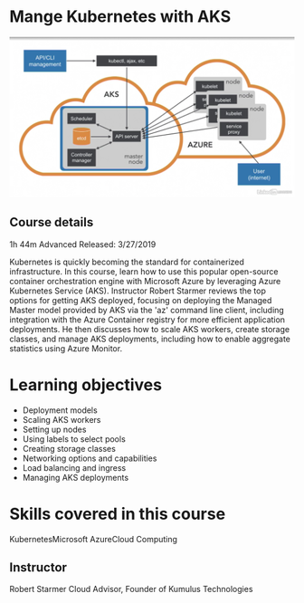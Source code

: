 # Mange Kubernetes with AKS

![Kube architecture][logo]

[logo]: https://github.com/ramiljoaquin/HelloKubernetes_AKS/blob/master/assets/KubeArchitecture.png "Kubernetes architecture"



## Course details
1h 44m  Advanced  Released: 3/27/2019

Kubernetes is quickly becoming the standard for containerized infrastructure. In this course, learn how to use this popular open-source container orchestration engine with Microsoft Azure by leveraging Azure Kubernetes Service (AKS). Instructor Robert Starmer reviews the top options for getting AKS deployed, focusing on deploying the Managed Master model provided by AKS via the 'az' command line client, including integration with the Azure Container registry for more efficient application deployments. He then discusses how to scale AKS workers, create storage classes, and manage AKS deployments, including how to enable aggregate statistics using Azure Monitor.


# Learning objectives
- Deployment models
- Scaling AKS workers
- Setting up nodes
- Using labels to select pools
- Creating storage classes
- Networking options and capabilities
- Load balancing and ingress
- Managing AKS deployments

# Skills covered in this course

KubernetesMicrosoft AzureCloud Computing


## Instructor

Robert Starmer
Cloud Advisor, Founder of Kumulus Technologies


